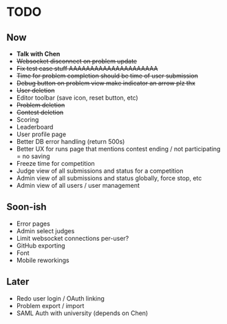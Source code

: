 
# TODO

## Now

- **Talk with Chen**
- ~~Websocket disconnect on problem update~~
- ~~Fix test case stuff AAAAAAAAAAAAAAAAAAAAA~~
- ~~Time for problem completion should be time of user submission~~
- ~~Debug button on problem view make indicator an arrow plz thx~~
- ~~User deletion~~
- Editor toolbar (save icon, reset button, etc)
- ~~Problem deletion~~
- ~~Contest deletion~~
- Scoring
- Leaderboard
- User profile page
- Better DB error handling (return 500s)
- Better UX for runs page that mentions contest ending / not participating = no saving
- Freeze time for competition
- Judge view of all submissions and status for a competition
- Admin view of all submissions and status globally, force stop, etc
- Admin view of all users / user management

## Soon-ish

- Error pages
- Admin select judges
- Limit websocket connections per-user?
- GitHub exporting
- Font
- Mobile reworkings

## Later

- Redo user login / OAuth linking
- Problem export / import
- SAML Auth with university (depends on Chen)
